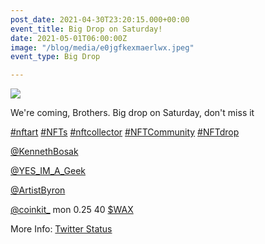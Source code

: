 ```yaml
---
post_date: 2021-04-30T23:20:15.000+00:00
event_title: Big Drop on Saturday!
date: 2021-05-01T06:00:00Z
image: "/blog/media/e0jgfkexmaerlwx.jpeg"
event_type: Big Drop

---
```

![](/blog/media/e0jgfkexmaerlwx.jpeg)

We're coming, Brothers. Big drop on Saturday, don't miss it

[#nftart](https://twitter.com/hashtag/nftart?src=hashtag_click) [#NFTs](https://twitter.com/hashtag/NFTs?src=hashtag_click) [#nftcollector](https://twitter.com/hashtag/nftcollector?src=hashtag_click) [#NFTCommunity](https://twitter.com/hashtag/NFTCommunity?src=hashtag_click) [#NFTdrop](https://twitter.com/hashtag/NFTdrop?src=hashtag_click)

[@KennethBosak](https://twitter.com/KennethBosak)

[@YES_IM_A_Geek](https://twitter.com/YES_IM_A_Geek)

[@ArtistByron](https://twitter.com/ArtistByron)

[@coinkit\_](https://twitter.com/coinkit_) mon 0.25 40 [$WAX](https://twitter.com/search?q=%24WAX&src=cashtag_click)

More Info: [Twitter Status](https://twitter.com/apppllleee_pie/status/1387777737339850752)